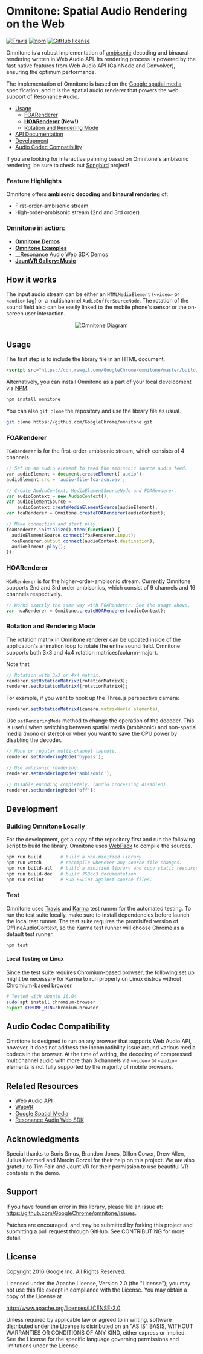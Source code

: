 # Omnitone: Spatial Audio Rendering on the Web

[![Travis](https://img.shields.io/travis/GoogleChrome/omnitone.svg)](https://travis-ci.org/GoogleChrome/omnitone) [![npm](https://img.shields.io/npm/v/omnitone.svg?colorB=4bc51d)](https://www.npmjs.com/package/omnitone) [![GitHub license](https://img.shields.io/badge/license-Apache%202-brightgreen.svg)](https://raw.githubusercontent.com/GoogleChrome/omnitone/master/LICENSE)

Omnitone is a robust implementation of [ambisonic](https://en.wikipedia.org/wiki/Ambisonics) decoding and binaural rendering written in Web Audio API. Its rendering process is powered by the fast native features from Web Audio API (GainNode and Convolver), ensuring the optimum performance.

The implementation of Omnitone is based on the [Google spatial media](https://github.com/google/spatial-media) specification, and it is the spatial audio renderer that powers the web support of [Resonance Audio](https://developers.google.com/resonance-audio/).

- [Usage](#usage)
  + [FOARenderer](#foarenderer)
  + __[HOARenderer](#hoarenderer) (New!)__
  + [Rotation and Rendering Mode](#rotation-and-rendering-mode)
- [API Documentation](https://rawgit.com/GoogleChrome/omnitone/master/doc/Omnitone.html)
- [Development](#development)
- [Audio Codec Compatibility](#audio-codec-compatibility)

If you are looking for interactive panning based on Omnitone's ambisonic rendering, be sure to check out [Songbird](https://github.com/google/songbird) project!

### Feature Highlights

Omnitone offers __ambisonic decoding__ and __binaural rendering__ of:
- First-order-ambisonic stream
- High-order-ambisonic stream (2nd and 3rd order)

### Omnitone in action:

- __[Omnitone Demos](https://googlechrome.github.io/omnitone/#home)__
- __[Omnitone Examples](https://rawgit.com/GoogleChrome/omnitone/master/examples/index.html)__
- __[Resonance Audio Web SDK Demos](https://cdn.rawgit.com/resonance-audio/resonance-audio-web-sdk/master/examples/index.html)
- __[JauntVR Gallery: Music](https://www.jauntvr.com/lobby/MusicLobby)__


## How it works

The input audio stream can be either an `HTMLMediaElement` (`<video>` or `<audio>` tag) or a multichannel `AudioBufferSourceNode`. The rotation of the sound field also can be easily linked to the mobile phone's sensor or the on-screen user interaction.

<p align="center">
    <img src="https://raw.githubusercontent.com/GoogleChrome/omnitone/master/doc/diagram-omnitone.png" alt="Omnitone Diagram">
</p>


## Usage

The first step is to include the library file in an HTML document.

```html
<script src="https://cdn.rawgit.com/GoogleChrome/omnitone/master/build/omnitone.min.js"></script>
```

Alternatively, you can install Omnitone as a part of your local development via [NPM](https://www.npmjs.com/package/omnitone).

```bash
npm install omnitone
```

You can also `git clone` the repository and use the library file as usual.

```bash
git clone https://github.com/GoogleChrome/omnitone.git
```

### FOARenderer

`FOARenderer` is for the first-order-ambisonic stream, which consists of 4 channels.

```js
// Set up an audio element to feed the ambisonic source audio feed.
var audioElement = document.createElement('audio');
audioElement.src = 'audio-file-foa-acn.wav';

// Create AudioContext, MediaElementSourceNode and FOARenderer.
var audioContext = new AudioContext();
var audioElementSource =
    audioContext.createMediaElementSource(audioElement);
var foaRenderer = Omnitone.createFOARenderer(audioContext);

// Make connection and start play.
foaRenderer.initialize().then(function() {
  audioElementSource.connect(foaRenderer.input);
  foaRenderer.output.connect(audioContext.destination);
  audioElement.play();
});
```

### HOARenderer

`HOARenderer` is for the higher-order-ambisonic stream. Currently Omnitone supports 2nd and 3rd order ambisonics, which consist of 9 channels and 16 channels respectively.

```js
// Works exactly the same way with FOARenderer. See the usage above.
var hoaRenderer = Omnitone.createHOARenderer(audioContext);
```

### Rotation and Rendering Mode

The rotation matrix in Omnitone renderer can be updated inside of the application's animation loop to rotate the entire sound field. Omnitone supports both 3x3 and 4x4 rotation matrices(column-major).

Note that 

```js
// Rotation with 3x3 or 4x4 matrix.
renderer.setRotationMatrix3(rotationMatrix3);
renderer.setRotationMatrix4(rotationMatrix4);
```

For example, if you want to hook up the Three.js perspective camera:

```js
renderer.setRotationMatrix4(camera.matrixWorld.elements);
```

Use `setRenderingMode` method to change the operation of the decoder. This is useful when switching between spatial media (ambisonic) and non-spatial media (mono or stereo) or when you want to save the CPU power by disabling the decoder.

```js
// Mono or regular multi-channel layouts.
renderer.setRenderingMode('bypass');

// Use ambisonic rendering.
renderer.setRenderingMode('ambisonic');

// Disable encoding completely. (audio processing disabled)
renderer.setRenderingMode('off');
```


## Development

### Building Omnitone Locally

For the development, get a copy of the repository first and run the following script to build the library. Omnitone uses [WebPack](https://webpack.github.io/) to compile the sources.

```bash
npm run build       # build a non-minified library.
npm run watch       # recompile whenever any source file changes.
npm run build-all   # build a minified library and copy static resources.
npm run build-doc   # build JSDoc3 documentation.
npm run eslint      # Run ESLint against source files.
```

### Test

Omnitone uses [Travis](https://travis-ci.org/) and [Karma](https://karma-runner.github.io/1.0/index.html) test runner for the automated testing.  To run the test suite locally, make sure to install dependencies before launch the local test runner. The test suite requires the promisifed version of OfflineAudioContext, so the Karma test runner will choose Chrome as a default test runner.

```bash
npm test
```

#### Local Testing on Linux

Since the test suite requires Chromium-based browser, the following set up might be necessary for Karma to run properly on Linux distros without Chromium-based browser.

```bash
# Tested with Ubuntu 16.04
sudo apt install chromium-browser
export CHROME_BIN=chromium-browser
```


## Audio Codec Compatibility

Omnitone is designed to run on any browser that supports Web Audio API, however, it does not address the incompatibility issue around various media codecs in the browser. At the time of writing, the decoding of compressed multichannel audio with more than 3 channels via `<video>` or `<audio>` elements is not fully supported by the majority of mobile browsers.


## Related Resources

* [Web Audio API](https://webaudio.github.io/web-audio-api)
* [WebVR](https://webvr.info)
* [Google Spatial Media](https://github.com/google/spatial-media)
* [Resonance Audio Web SDK](https://github.com/resonance-audio/resonance-audio-web-sdk)


## Acknowledgments

Special thanks to Boris Smus, Brandon Jones, Dillon Cower, Drew Allen, Julius Kammerl and Marcin Gorzel for their help on this project. We are also grateful to Tim Fain and Jaunt VR for their permission to use beautiful VR contents in the demo.


## Support

If you have found an error in this library, please file an issue at: https://github.com/GoogleChrome/omnitone/issues.

Patches are encouraged, and may be submitted by forking this project and submitting a pull request through GitHub. See CONTRIBUTING for more detail.


## License

Copyright 2016 Google Inc. All Rights Reserved.

Licensed under the Apache License, Version 2.0 (the "License"); you may not use this file except in compliance with the License. You may obtain a copy of the License at

http://www.apache.org/licenses/LICENSE-2.0

Unless required by applicable law or agreed to in writing, software distributed under the License is distributed on an "AS IS" BASIS, WITHOUT WARRANTIES OR CONDITIONS OF ANY KIND, either express or implied. See the License for the specific language governing permissions and limitations under the License.
